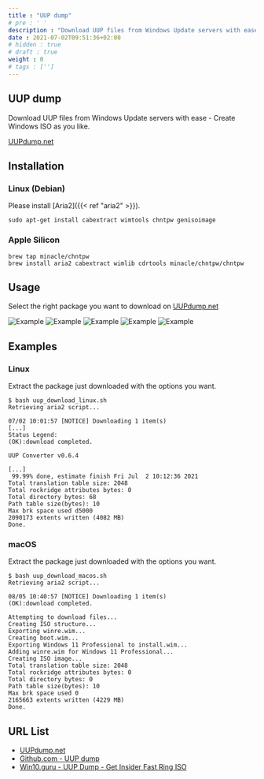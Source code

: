 ```yaml
---
title : "UUP dump"
# pre : ' '
description : "Download UUP files from Windows Update servers with ease."
date : 2021-07-02T09:51:36+02:00
# hidden : true
# draft : true
weight : 0
# tags : ['']
---
```


## UUP dump

Download UUP files from Windows Update servers with ease - Create Windows ISO as you like.

[UUPdump.net](https://uupdump.net/)

## Installation

### Linux (Debian)

Please install [Aria2]({{< ref "aria2" >}}).

```plain
sudo apt-get install cabextract wimtools chntpw genisoimage
```

### Apple Silicon

```plain
brew tap minacle/chntpw
brew install aria2 cabextract wimlib cdrtools minacle/chntpw/chntpw
```

## Usage

Select the right package you want to download on [UUPdump.net](https://uupdump.net/known.php)

![Example](images/example.png)
![Example](images/example2.png)
![Example](images/example3.png)
![Example](images/example4.png)
![Example](images/example5.png)

## Examples

### Linux

Extract the package just downloaded with the options you want.

```plain
$ bash uup_download_linux.sh 
Retrieving aria2 script...

07/02 10:01:57 [NOTICE] Downloading 1 item(s)
[...]
Status Legend:
(OK):download completed.

UUP Converter v0.6.4

[...]
 99.99% done, estimate finish Fri Jul  2 10:12:36 2021
Total translation table size: 2048
Total rockridge attributes bytes: 0
Total directory bytes: 68
Path table size(bytes): 10
Max brk space used d5000
2090173 extents written (4082 MB)
Done.
```

### macOS

Extract the package just downloaded with the options you want.

```plain
$ bash uup_download_macos.sh                                         
Retrieving aria2 script...

08/05 10:40:57 [NOTICE] Downloading 1 item(s)
(OK):download completed.

Attempting to download files...
Creating ISO structure...
Exporting winre.wim...
Creating boot.wim...
Exporting Windows 11 Professional to install.wim...
Adding winre.wim for Windows 11 Professional...
Creating ISO image...
Total translation table size: 2048
Total rockridge attributes bytes: 0
Total directory bytes: 0
Path table size(bytes): 10
Max brk space used 0
2165663 extents written (4229 MB)
Done.
```

## URL List

- [UUPdump.net](https://uupdump.net/)
- [Github.com - UUP dump](https://github.com/uup-dump)
- [Win10.guru - UUP Dump - Get Insider Fast Ring ISO](https://win10.guru/uup-dump-get-insider-fast-ring-iso/)
